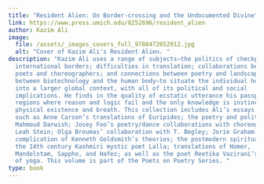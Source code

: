 ```yaml
---
title: "Resident Alien: On Border-crossing and the Undocumented Divine"
link: https://www.press.umich.edu/8252696/resident_alien
author: Kazim Ali
image:
  file: /assets/_images_covers_full_9780472052912.jpg
  alt: "Cover of Kazim Ali's Resident Alien. "
description: "Kazim Ali uses a range of subjects—the politics of checkpoints at
  international borders; difficulties in translation; collaborations between
  poets and choreographers; and connections between poetry and landscape, or
  between biotechnology and the human body—to situate the individual human body
  into a larger global context, with all of its political and social
  implications. He finds in the quality of ecstatic utterance his passport to
  regions where reason and logic fail and the only knowledge is instinctual, in
  physical existence and breath. This collection includes Ali’s essays on topics
  such as Anne Carson’s translations of Euripides; the poetry and politics of
  Mahmoud Darwish; Josey Foo’s poetry/dance collaborations with choreographer
  Leah Stein; Olga Broumas’ collaboration with T. Begley; Jorie Graham’s
  complication of Kenneth Goldsmith’s theories; the postmodern spirituality of
  the 14th century Kashmiri mystic poet Lalla; translations of Homer,
  Mandelstam, Sappho, and Hafez; as well as the poet Reetika Vazirani’s practice
  of yoga. This volume is part of the Poets on Poetry Series. "
type: book
---
```

